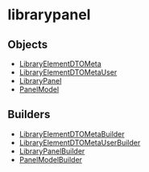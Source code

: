 # librarypanel

## Objects

 * <span class="badge object-type-interface"></span> [LibraryElementDTOMeta](./object-LibraryElementDTOMeta.md)
 * <span class="badge object-type-interface"></span> [LibraryElementDTOMetaUser](./object-LibraryElementDTOMetaUser.md)
 * <span class="badge object-type-interface"></span> [LibraryPanel](./object-LibraryPanel.md)
 * <span class="badge object-type-interface"></span> [PanelModel](./object-PanelModel.md)
## Builders

 * <span class="badge builder"></span> [LibraryElementDTOMetaBuilder](./builder-LibraryElementDTOMetaBuilder.md)
 * <span class="badge builder"></span> [LibraryElementDTOMetaUserBuilder](./builder-LibraryElementDTOMetaUserBuilder.md)
 * <span class="badge builder"></span> [LibraryPanelBuilder](./builder-LibraryPanelBuilder.md)
 * <span class="badge builder"></span> [PanelModelBuilder](./builder-PanelModelBuilder.md)
